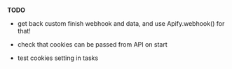 
  
**TODO**

- get back custom finish webhook and data, and use Apify.webhook() for that!  

- check that cookies can be passed from API on start

- test cookies setting in tasks
